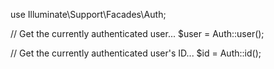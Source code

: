 use Illuminate\Support\Facades\Auth;

// Get the currently authenticated user...
$user = Auth::user();

// Get the currently authenticated user's ID...
$id = Auth::id();
